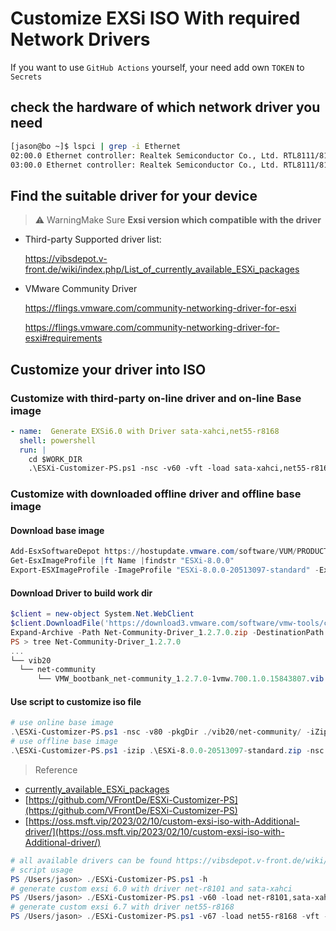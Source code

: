 # Customize EXSi ISO With required Network Drivers

If you want to use `GitHub Actions` yourself, your need add own `TOKEN` to `Secrets`

## check the hardware of which network driver you need

```bash
[jason@bo ~]$ lspci | grep -i Ethernet
02:00.0 Ethernet controller: Realtek Semiconductor Co., Ltd. RTL8111/8168/8411 PCI Express Gigabit Ethernet Controller (rev 07)
03:00.0 Ethernet controller: Realtek Semiconductor Co., Ltd. RTL8111/8168/8411 PCI Express Gigabit Ethernet Controller (rev 07)
```

## Find the suitable driver for your device

> ⚠️ WarningMake Sure **Exsi version which compatible with the driver**

- Third-party Supported driver list:

  https://vibsdepot.v-front.de/wiki/index.php/List_of_currently_available_ESXi_packages

- VMware Community Driver

  https://flings.vmware.com/community-networking-driver-for-esxi

  https://flings.vmware.com/community-networking-driver-for-esxi#requirements

## Customize your driver into ISO

### Customize with third-party on-line driver and on-line Base image

```yaml
- name:  Generate EXSi6.0 with Driver sata-xahci,net55-r8168
  shell: powershell
  run: |
    cd $WORK_DIR
    .\ESXi-Customizer-PS.ps1 -nsc -v60 -vft -load sata-xahci,net55-r8168 -ipname ${{ github.event.inputs.tag }} -outDir ..\ -log ..\buildlog.txt
```

### Customize with downloaded offline driver and offline base image

  #### Download base image

  ```powershell
Add-EsxSoftwareDepot https://hostupdate.vmware.com/software/VUM/PRODUCTION/main/vmw-depot-index.xml
Get-EsxImageProfile |ft Name |findstr "ESXi-8.0.0"
Export-ESXImageProfile -ImageProfile "ESXi-8.0.0-20513097-standard" -ExportToBundle -filepath ESXi-8.0.0-20513097-standard.zip
  ```

  #### Download Driver to build work dir

  ```powershell
$client = new-object System.Net.WebClient
$client.DownloadFile('https://download3.vmware.com/software/vmw-tools/community-network-driver/Net-Community-Driver_1.2.7.0-1vmw.700.1.0.15843807_19480755.zip','Net-Community-Driver_1.2.7.0.zip')
Expand-Archive -Path Net-Community-Driver_1.2.7.0.zip -DestinationPath ./Net-Community-Driver_1.2.7.0
PS > tree Net-Community-Driver_1.2.7.0
...
└── vib20
    └── net-community
        └── VMW_bootbank_net-community_1.2.7.0-1vmw.700.1.0.15843807.vib
  ```

#### Use script to customize iso file

```powershell
# use online base image
.\ESXi-Customizer-PS.ps1 -nsc -v80 -pkgDir ./vib20/net-community/ -iZip ESXi-8.0.0-20513097-standard.zip -ipname ESXi-8.0.0-net-community
# use offline base image
.\ESXi-Customizer-PS.ps1 -izip .\ESXi-8.0.0-20513097-standard.zip -nsc -v80 -pkgDir .\Net-Community-Driver_1.2.7.0-1vmw.700.1.0.15843807_19480755\vib20\net-community -ipname ESXi-8.0.0-net-community
```

> Reference

- [currently_available_ESXi_packages](https://vibsdepot.v-front.de/wiki/index.php/List_of_currently_available_ESXi_packages)
- [https://github.com/VFrontDe/ESXi-Customizer-PS](https://github.com/VFrontDe/ESXi-Customizer-PS)
- [https://oss.msft.vip/2023/02/10/custom-exsi-iso-with-Additional-driver/](https://oss.msft.vip/2023/02/10/custom-exsi-iso-with-Additional-driver/)

```powershell
# all available drivers can be found https://vibsdepot.v-front.de/wiki/index.php/List_of_currently_available_ESXi_packages
# script usage
PS /Users/jason> ./ESXi-Customizer-PS.ps1 -h
# generate custom exsi 6.0 with driver net-r8101 and sata-xahci
PS /Users/jason> ./ESXi-Customizer-PS.ps1 -v60 -load net-r8101,sata-xahci -vft -nsc -ipname ESXi-Customizer-exsi-60-net-r8101 
# generate custom exsi 6.7 with driver net55-r8168
PS /Users/jason> ./ESXi-Customizer-PS.ps1 -v67 -load net55-r8168 -vft -nsc -ipname ESXi-Customizer-exsi-67-net55-r8168
```
